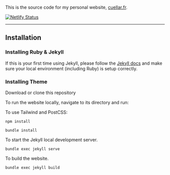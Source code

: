 This is the source code for my personal website, [cuellar.fr](https://cuellar.fr).

[![Netlify Status](https://api.netlify.com/api/v1/badges/3a6afc40-2a80-4427-9ae3-89136fa8bbe3/deploy-status)](https://app.netlify.com/sites/cuellarfr/deploys)

---

## Installation

### Installing Ruby & Jekyll
 
If this is your first time using Jekyll, please follow the [Jekyll docs](https://jekyllrb.com/docs/installation/) and make sure your local environment (including Ruby) is setup correctly.

### Installing Theme

Download or clone this repository

To run the website locally, navigate to its directory and run:

To use Tailwind and PostCSS:

```
npm install
```

```
bundle install
``` 

To start the Jekyll local development server.

```
bundle exec jekyll serve
``` 

To build the website.
 
```
bundle exec jekyll build
```
